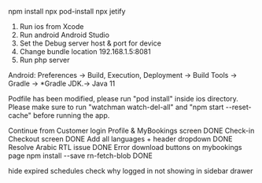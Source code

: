 npm install
npx pod-install
npx jetify

1. Run ios from Xcode
2. Run android Android Studio
4. Set the Debug server host & port for device
5. Change bundle location  192.168.1.5:8081
6. Run php server


Android: Preferences → Build, Execution, Deployment → Build Tools → Gradle → *Gradle JDK.-> Java 11

<!-- import com.facebook.react.BuildConfig; never include that -->


Podfile has been modified, please run "pod install" inside ios directory.
Please make sure to run "watchman watch-del-all" and "npm start --reset-cache" before running the app.


Continue from Customer login Profile & MyBookings screen DONE
Check-in Checkout screen  DONE
Add all languages + header dropdown DONE
Resolve Arabic RTL issue DONE
Error download buttons on mybookings page npm install --save rn-fetch-blob DONE

hide expired schedules
check why logged in not showing in sidebar drawer 